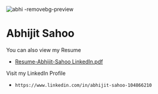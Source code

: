 ![abhi -removebg-preview](https://github.com/Abhijitsahooabhi/Abhijitsahooabhi/assets/116071426/37696dee-6e01-4724-bf12-79662a27f1db)
# Abhijit Sahoo
 You can also view my Resume
- [Resume-Abhijit-Sahoo LinkedIn.pdf](https://github.com/Abhijitsahooabhi/Abhijitsahooabhi/files/11628621/Resume-Abhijit-Sahoo.LinkedIn.pdf)

Visit my LinkedIn Profile 
- `https://www.linkedin.com/in/abhijit-sahoo-104866210`



<!--
**Abhijitsahooabhi/Abhijitsahooabhi** is a ✨ _special_ ✨ repository because its `README.md` (this file) appears on your GitHub profile.

Here are some ideas to get you started:

- 🔭 I’m currently working on ...
- 🌱 I’m currently learning ...
- 👯 I’m looking to collaborate on ...
- 🤔 I’m looking for help with ...
- 💬 Ask me about ...
- 📫 How to reach me: ...
- 😄 Pronouns: ...
- ⚡ Fun fact: ...
-->
